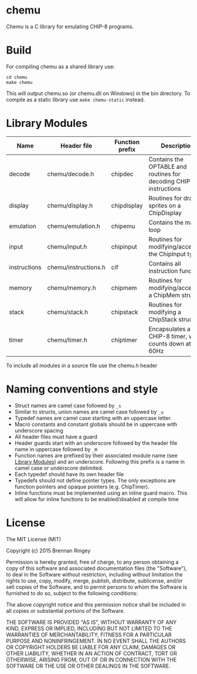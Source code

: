 # chemu

Chemu is a C library for emulating CHIP-8 programs.

# Build

For compiling chemu as a shared library use:
```shell
cd chemu
make chemu
```
This will output chemu.so (or chemu.dll on Windows) in the bin directory. To
compile as a static library use `make chemu-static` instead.

# Library Modules <a name="modules"></a>

| Name         | Header file          | Function prefix | Description|
|--------------|----------------------|-------------|------------|
| decode       | chemu/decode.h       | chipdec     | Contains the OPTABLE and routines for decoding CHIP-8 instructions |
| display      | chemu/display.h      | chipdisplay | Routines for drawing sprites on a ChipDisplay |
| emulation    | chemu/emulation.h    | chipemu     | Contains the main loop |
| input        | chemu/input.h        | chipinput   | Routines for modifying/accessing the ChipInput type |
| instructions | chemu/instructions.h | cif         | Contains all instruction functions |
| memory       | chemu/memory.h       | chipmem     | Routines for modifying/accessing a ChipMem struct |
| stack        | chemu/stack.h        | chipstack   | Routines for modifying a ChipStack struct |
| timer        | chemu/timer.h        | chiptimer   | Encapsulates a CHIP-8 timer, which counts down at 60Hz |

To include all modules in a source file use the chemu.h header

# Naming conventions and style

* Struct names are camel case followed by `_s`
* Similar to structs, union names are camel case followed by `_u`
* Typedef names are camel case starting with an uppercase letter.
* Macro constants and constant globals should be in uppercase with underscore spacing
* All header files must have a guard
* Header guards start with an underscore followed by the header file name in uppercase followed by `_H`
* Function names are prefixed by their associated module name (see [Library Modules](#modules)) and an underscore. Following this prefix is a name in camel case or underscore delimited.
* Each typedef should have its own header file
* Typedefs should not define pointer types. The only exceptions are function pointers and opaque pointers (e.g. ChipTimer).
* Inline functions must be implemented using an inline guard macro. This will
allow for inline functions to be enabled/disabled at compile time

# License

The MIT License (MIT)

Copyright (c) 2015 Brennan Ringey

Permission is hereby granted, free of charge, to any person obtaining a copy
of this software and associated documentation files (the "Software"), to deal
in the Software without restriction, including without limitation the rights
to use, copy, modify, merge, publish, distribute, sublicense, and/or sell
copies of the Software, and to permit persons to whom the Software is
furnished to do so, subject to the following conditions:

The above copyright notice and this permission notice shall be included in all
copies or substantial portions of the Software.

THE SOFTWARE IS PROVIDED "AS IS", WITHOUT WARRANTY OF ANY KIND, EXPRESS OR
IMPLIED, INCLUDING BUT NOT LIMITED TO THE WARRANTIES OF MERCHANTABILITY,
FITNESS FOR A PARTICULAR PURPOSE AND NONINFRINGEMENT. IN NO EVENT SHALL THE
AUTHORS OR COPYRIGHT HOLDERS BE LIABLE FOR ANY CLAIM, DAMAGES OR OTHER
LIABILITY, WHETHER IN AN ACTION OF CONTRACT, TORT OR OTHERWISE, ARISING FROM,
OUT OF OR IN CONNECTION WITH THE SOFTWARE OR THE USE OR OTHER DEALINGS IN THE
SOFTWARE.

